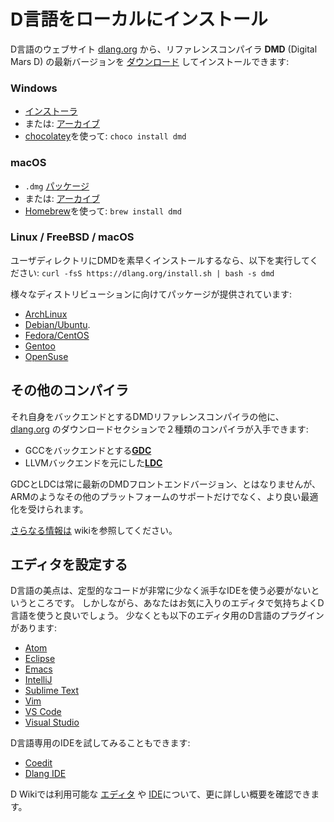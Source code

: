 # D言語をローカルにインストール

D言語のウェブサイト [dlang.org](https://dlang.org) 
から、リファレンスコンパイラ **DMD** (Digital Mars D)
の最新バージョンを [ダウンロード](http://dlang.org/download.html) してインストールできます:

### Windows

* [インストーラ](http://downloads.dlang.org/releases/2.x/{{latest-release}}/dmd-{{latest-release}}.exe)
* または: [アーカイブ](http://downloads.dlang.org/releases/2.x/{{latest-release}}/dmd.{{latest-release}}.windows.7z)
* [chocolatey](https://chocolatey.org/packages/dmd)を使って: `choco install dmd`

### macOS

* `.dmg` [パッケージ](http://downloads.dlang.org/releases/2.x/{{latest-release}}/dmd.{{latest-release}}.dmg)
* または: [アーカイブ](http://downloads.dlang.org/releases/2.x/{{latest-release}}/dmd.{{latest-release}}.osx.tar.xz)
* [Homebrew](http://brew.sh)を使って: `brew install dmd`

### Linux / FreeBSD / macOS

ユーザディレクトリにDMDを素早くインストールするなら、以下を実行してください: `curl -fsS https://dlang.org/install.sh | bash -s dmd`

様々なディストリビューションに向けてパッケージが提供されています:

* [ArchLinux](https://wiki.archlinux.org/index.php/D_(programming_language))
* [Debian/Ubuntu](http://d-apt.sourceforge.net).
* [Fedora/CentOS](http://dlang.org/download.html#dmd)
* [Gentoo](https://wiki.gentoo.org/wiki/Dlang)
* [OpenSuse](http://dlang.org/download.html#dmd)

## その他のコンパイラ

それ自身をバックエンドとするDMDリファレンスコンパイラの他に、
[dlang.org](https://dlang.org) のダウンロードセクションで２種類のコンパイラが入手できます:

* GCCをバックエンドとする[**GDC**](http://gdcproject.org/downloads)
* LLVMバックエンドを元にした[**LDC**](https://github.com/ldc-developers/ldc#installation)

GDCとLDCは常に最新のDMDフロントエンドバージョン、とはなりませんが、
ARMのようなその他のプラットフォームのサポートだけでなく、より良い最適化を受けられます。

[さらなる情報は](https://wiki.dlang.org/Compilers) wikiを参照してください。

## エディタを設定する

D言語の美点は、定型的なコードが非常に少なく派手なIDEを使う必要がないというところです。
しかしながら、あなたはお気に入りのエディタで気持ちよくD言語を使うと良いでしょう。
少なくとも以下のエディタ用のD言語のプラグインがあります:

- [Atom](https://github.com/Pure-D/atomize-d)
- [Eclipse](http://ddt-ide.github.io)
- [Emacs](https://github.com/Emacs-D-Mode-Maintainers/Emacs-D-Mode)
- [IntelliJ](https://github.com/intellij-dlanguage/intellij-dlanguage)
- [Sublime Text](https://github.com/yazd/DKit)
- [Vim](https://wiki.dlang.org/D_in_Vim)
- [VS Code](https://marketplace.visualstudio.com/items/webfreak.code-d)
- [Visual Studio](http://rainers.github.io/visuald/visuald/StartPage.html)

D言語専用のIDEを試してみることもできます:

- [Coedit](https://github.com/BBasile/Coedit)
- [Dlang IDE](https://github.com/buggins/dlangide)

D Wikiでは利用可能な [エディタ](https://wiki.dlang.org/Editors) や [IDE](https://wiki.dlang.org/IDEs)について、更に詳しい概要を確認できます。

